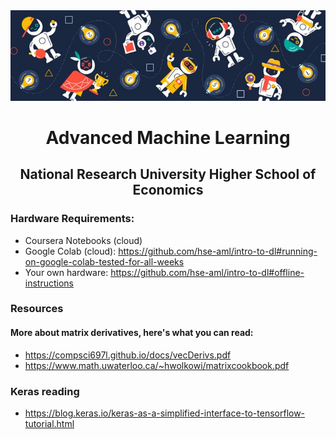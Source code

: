 <div align="center">
    <img src="./background.png">
    <h1>Advanced Machine Learning</h1>
    <h2>National Research University Higher School of Economics</h2>
</div>

### Hardware Requirements:
- Coursera Notebooks (cloud)
- Google Colab (cloud): https://github.com/hse-aml/intro-to-dl#running-on-google-colab-tested-for-all-weeks
- Your own hardware: https://github.com/hse-aml/intro-to-dl#offline-instructions

### Resources
#### More about matrix derivatives, here's what you can read:
- https://compsci697l.github.io/docs/vecDerivs.pdf
- https://www.math.uwaterloo.ca/~hwolkowi/matrixcookbook.pdf

### Keras reading
- https://blog.keras.io/keras-as-a-simplified-interface-to-tensorflow-tutorial.html